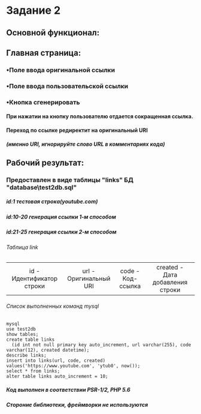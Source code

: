 ﻿# Задание 2
## Основной функционал:
## Главная страница: 
### •Поле ввода оригинальной ссылки
### •Поле ввода пользовательской ссылки
### •Кнопка сгенерировать
#### При нажатии на кнопку пользователю отдается сокращенная ссылка.
#### Переход по ссылке редиректит на оригинальный URI
##### (именно URI, игнорируйте слово URL в комментариях кода)
## Рабочий результат:
### Предоставлен в виде таблицы "links" БД "database\test2db.sql"
##### id:1 тестовая строка(youtube.com)
##### id:10-20 генерация ссылки 1-м способом
##### id:21-25 генерация ссылки 2-м способом

###### Таблица link
<table><tbody><tr align="center">
<td>id -<br>Идентификатор строки</td> 
<td>url -<br>Оригинальный URI</td>
<td>code -<br>Код-ссылка</td>
<td>created -<br>Дата добавления строки</td>
</tr></tbody></table>

###### Список выполненных команд mysql
```
mysql
use test2db
show tables;
create table links
  (id int not null primary key auto_increment, url varchar(255), code varchar(12), created datetime);
describe links;
insert into links(url, code, created) values('https://www.youtube.com', 'ytub0', now());
select * from links;
alter table links auto_increment = 10;
```

##### Код выполнен в соответствии PSR-1/2, PHP 5.6 
##### Стороние библиотеки, фреймворки не используются